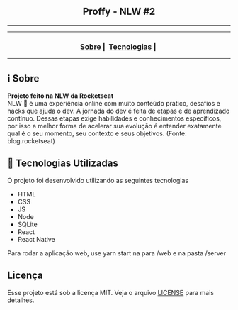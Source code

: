 <h2 align="center">Proffy - NLW #2</h2>

___


<p align="center">
  <!-- <img src="https://github.com/jjotatp/gymmanager/blob/master/gymmanager.jpeg?raw=true" width="300" heigth="300"> -->
</p>


<p align="center">
  <a href="LICENSE">
    <!-- <img alt="License" src="https://img.shields.io/badge/license-MIT-%23F8952D"> -->
  </a>
</p>

___

<h3 align="center">
  <a href="#information_source-sobre">Sobre</a>&nbsp;|&nbsp;
  <a href="#rocket-tecnologias-utilizadas">Tecnologias</a>&nbsp;|&nbsp;
</h3>

___

<!--<img src="https://readme-maker.herokuapp.com/uploads/fc7aa79b10014861-logo.png" width="1200">-->

## :information_source: Sobre

<b>Projeto feito na NLW da Rocketseat</b> <br>
NLW 🚀 é uma experiência online com muito conteúdo prático, desafios e hacks que ajuda o dev. A jornada do dev é feita de etapas e de aprendizado contínuo. Dessas etapas exige habilidades e conhecimentos específicos, por isso a melhor forma de acelerar sua evolução é entender exatamente qual é o seu momento, seu contexto e seus objetivos. (Fonte: blog.rocketseat)

## :rocket: Tecnologias Utilizadas 

O projeto foi desenvolvido utilizando as seguintes tecnologias

- HTML
- CSS
- JS
- Node
- SQLite
- React
- React Native

Para rodar a aplicação web, use yarn start na para /web e na pasta /server

## Licença 

Esse projeto está sob a licença MIT. Veja o arquivo [LICENSE](LICENSE) para mais detalhes.